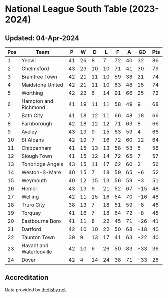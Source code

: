 # National League South Table (2023-2024)
## Updated: 04-Apr-2024

| Pos | Team | P | W | D | L | F | A | GD | Pts |
| --- | --- | --- | --- | --- | --- | --- | --- | --- | --- |
| 1 | Yeovil | 41 | 26 | 8 | 7 | 72 | 40 | 32 | 86 |
| 2 | Chelmsford | 43 | 23 | 10 | 10 | 71 | 41 | 30 | 79 |
| 3 | Braintree Town | 42 | 21 | 11 | 10 | 59 | 38 | 21 | 74 |
| 4 | Maidstone United | 42 | 21 | 11 | 10 | 63 | 48 | 15 | 74 |
| 5 | Worthing | 42 | 22 | 6 | 14 | 91 | 66 | 25 | 72 |
| 6 | Hampton and Richmond | 41 | 19 | 11 | 11 | 58 | 49 | 9 | 68 |
| 7 | Bath City | 41 | 18 | 12 | 11 | 66 | 48 | 18 | 66 |
| 8 | Farnborough | 42 | 18 | 12 | 12 | 71 | 63 | 8 | 66 |
| 9 | Aveley | 43 | 19 | 9 | 15 | 63 | 59 | 4 | 66 |
| 10 | St Albans | 42 | 19 | 7 | 16 | 72 | 60 | 12 | 64 |
| 11 | Chippenham | 41 | 15 | 13 | 13 | 58 | 53 | 5 | 58 |
| 12 | Slough Town | 41 | 15 | 12 | 14 | 72 | 65 | 7 | 57 |
| 13 | Tonbridge Angels | 43 | 15 | 11 | 17 | 62 | 60 | 2 | 56 |
| 14 | Weston-S-Mare | 40 | 15 | 7 | 18 | 59 | 65 | -6 | 52 |
| 15 | Weymouth | 40 | 12 | 15 | 13 | 56 | 59 | -3 | 51 |
| 16 | Hemel | 43 | 13 | 9 | 21 | 52 | 67 | -15 | 48 |
| 17 | Welling | 42 | 11 | 15 | 16 | 54 | 70 | -16 | 48 |
| 18 | Truro City | 38 | 13 | 7 | 18 | 51 | 59 | -8 | 46 |
| 19 | Torquay | 41 | 16 | 7 | 18 | 64 | 72 | -8 | 45 |
| 20 | Eastbourne Boro | 41 | 11 | 8 | 22 | 45 | 71 | -26 | 41 |
| 21 | Dartford | 42 | 10 | 10 | 22 | 50 | 68 | -18 | 40 |
| 22 | Taunton Town | 39 | 9 | 13 | 17 | 41 | 63 | -22 | 40 |
| 23 | Havant and Waterlooville | 42 | 10 | 6 | 26 | 50 | 83 | -33 | 36 |
| 24 | Dover | 42 | 4 | 14 | 24 | 38 | 71 | -33 | 26 |

## Accreditation 

Data provided by [thefishy.net](https://www.thefishy.net/).